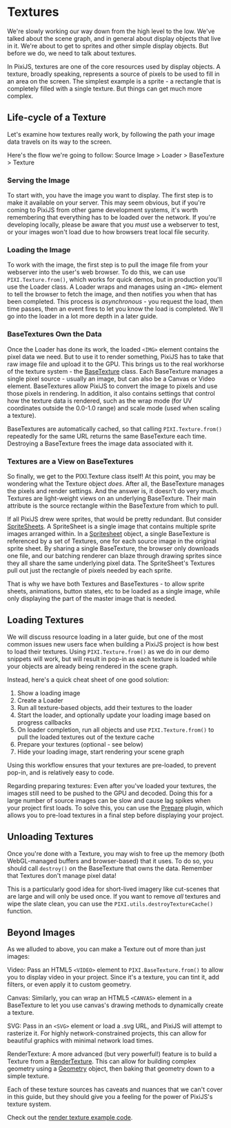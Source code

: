 # Textures

We're slowly working our way down from the high level to the low.  We've talked about the scene graph, and in general about display objects that live in it.  We're about to get to sprites and other simple display objects.  But before we do, we need to talk about textures.

In PixiJS, textures are one of the core resources used by display objects.  A texture, broadly speaking, represents a source of pixels to be used to fill in an area on the screen.  The simplest example is a sprite - a rectangle that is completely filled with a single texture.  But things can get much more complex.

## Life-cycle of a Texture

Let's examine how textures really work, by following the path your image data travels on its way to the screen.  

Here's the flow we're going to follow:  Source Image > Loader > BaseTexture > Texture

### Serving the Image

To start with, you have the image you want to display.  The first step is to make it available on your server.  This may seem obvious, but if you're coming to PixiJS from other game development systems, it's worth remembering that everything has to be loaded over the network.  If you're developing locally, please be aware that you *must* use a webserver to test, or your images won't load due to how browsers treat local file security.

### Loading the Image

To work with the image, the first step is to pull the image file from your webserver into the user's web browser.  To do this, we can use `PIXI.Texture.from()`, which works for quick demos, but in production you'll use the Loader class.  A Loader  wraps and manages using an `<IMG>` element to tell the browser to fetch the image, and then notifies you when that has been completed.  This process is *asynchronous* - you request the load, then time passes, then an event fires to let you know the load is completed.  We'll go into the loader in a lot more depth in a later guide.

### BaseTextures Own the Data

Once the Loader has done its work, the loaded `<IMG>` element contains the pixel data we need.  But to use it to render something, PixiJS has to take that raw image file and upload it to the GPU.  This brings us to the real workhorse of the texture system - the [BaseTexture](/api/classes/PIXI.BaseTexture.pixi_core) class.  Each BaseTexture manages a single pixel source - usually an image, but can also be a Canvas or Video element.  BaseTextures allow PixiJS to convert the image to pixels and use those pixels in rendering.  In addition, it also contains settings that control how the texture data is rendered, such as the wrap mode (for UV coordinates outside the 0.0-1.0 range) and scale mode (used when scaling a texture).

BaseTextures are automatically cached, so that calling `PIXI.Texture.from()` repeatedly for the same URL returns the same BaseTexture each time.  Destroying a BaseTexture frees the image data associated with it.

### Textures are a View on BaseTextures

So finally, we get to the PIXI.Texture class itself!  At this point, you may be wondering what the Texture object *does*.  After all, the BaseTexture manages the pixels and render settings.  And the answer is, it doesn't do very much.  Textures are light-weight views on an underlying BaseTexture.  Their main attribute is the source rectangle within the BaseTexture from which to pull.  

If all PixiJS drew were sprites, that would be pretty redundant.  But consider [SpriteSheets](./sprite-sheets).  A SpriteSheet is a single image that contains multiple sprite images arranged within.  In a [Spritesheet](/api/classes/PIXI.Spritesheet.pixi_spritesheet) object, a single BaseTexture is referenced by a set of Textures, one for each source image in the original sprite sheet.  By sharing a single BaseTexture, the browser only downloads one file, and our batching renderer can blaze through drawing sprites since they all share the same underlying pixel data.  The SpriteSheet's Textures pull out just the rectangle of pixels needed by each sprite.

<!--TODO: Image showing sprite sheet base texture, plus each sprite's texture-->

That is why we have both Textures and BaseTextures - to allow sprite sheets, animations, button states, etc to be loaded as a single image, while only displaying the part of the master image that is needed.

## Loading Textures

We will discuss resource loading in a later guide, but one of the most common issues new users face when building a PixiJS project is how best to load their textures.  Using `PIXI.Texture.from()` as we do in our demo snippets will work, but will result in pop-in as each texture is loaded while your objects are already being rendered in the scene graph.

Instead, here's a quick cheat sheet of one good solution:

1. Show a loading image
2. Create a Loader
3. Run all texture-based objects, add their textures to the loader
4. Start the loader, and optionally update your loading image based on progress callbacks
5. On loader completion, run all objects and use `PIXI.Texture.from()` to pull the loaded textures out of the texture cache
6. Prepare your textures (optional - see below)
7. Hide your loading image, start rendering your scene graph

Using this workflow ensures that your textures are pre-loaded, to prevent pop-in, and is relatively easy to code.

Regarding preparing textures: Even after you've loaded your textures, the images still need to be pushed to the GPU and decoded.  Doing this for a large number of source images can be slow and cause lag spikes when your project first loads.  To solve this, you can use the [Prepare](/api/classes/PIXI.Prepare.pixi_prepare) plugin, which allows you to pre-load textures in a final step before displaying your project.

## Unloading Textures

Once you're done with a Texture, you may wish to free up the memory (both WebGL-managed buffers and browser-based) that it uses.  To do so, you should call `destroy()` on the BaseTexture that owns the data.  Remember that Textures don't manage pixel data!

This is a particularly good idea for short-lived imagery like cut-scenes that are large and will only be used once.  If you want to remove *all* textures and wipe the slate clean, you can use the `PIXI.utils.destroyTextureCache()` function.

## Beyond Images

As we alluded to above, you can make a Texture out of more than just images:

Video: Pass an HTML5 `<VIDEO>` element to `PIXI.BaseTexture.from()` to allow you to display video in your project.  Since it's a texture, you can tint it, add filters, or even apply it to custom geometry.

Canvas: Similarly, you can wrap an HTML5 `<CANVAS>` element in a BaseTexture to let you use canvas's drawing methods to dynamically create a texture.

SVG: Pass in an `<SVG>` element or load a .svg URL, and PixiJS will attempt to rasterize it.  For highly network-constrained projects, this can allow for beautiful graphics with minimal network load times.

RenderTexture: A more advanced (but very powerful!) feature is to build a Texture from a [RenderTexture](/api/classes/PIXI.RenderTexture.pixi_core).  This can allow for building complex geometry using a [Geometry](/api/classes/PIXI.Geometry.pixi_core) object, then baking that geometry down to a simple texture.

Each of these texture sources has caveats and nuances that we can't cover in this guide, but they should give you a feeling for the power of PixiJS's texture system. <!--TODO: link to advanced textures guide-->

Check out the [render texture example code](/examples/textures/render-texture-basic).
